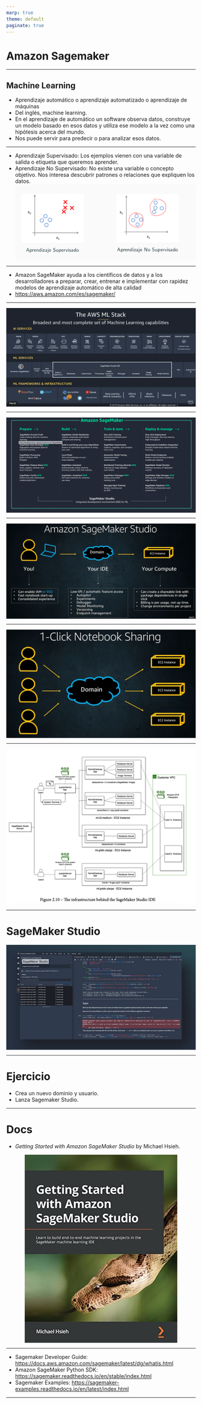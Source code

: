 ```yaml
---
marp: true
theme: default
paginate: true
---
```


<style>
img[alt~="center"] {
  display: block;
  margin: 0 auto;
}
</style>

# Amazon Sagemaker

---

## Machine Learning

- Aprendizaje automático o aprendizaje automatizado o aprendizaje de máquinas 
- Del inglés, machine learning.
- En el aprendizaje de automático un software observa datos, construye un modelo basado en esos datos y utiliza ese modelo a la vez como una hipótesis acerca del mundo.
- Nos puede servir para predecir o para analizar esos datos.


---


- Aprendizaje Supervisado: Los ejemplos vienen con una variable de salida o etiqueta que queremos aprender.
- Aprendizaje No Supervisado: No existe una variable o concepto objetivo. Nos interesa descubrir patrones o relaciones que expliquen los datos.
![center](imgs/no_sup.png)

---

- Amazon SageMaker ayuda a los científicos de datos y a los desarrolladores a preparar, crear, entrenar e implementar con rapidez modelos de aprendizaje automático de alta calidad 
- https://aws.amazon.com/es/sagemaker/

---

![center](imgs/1.png)

---

![center](imgs/sm_1.png)


---

![center](imgs/2.png)

---

![center](imgs/3.png)

---
![center](imgs/4.png)


---

# SageMaker Studio
![center](imgs/sm_2.png)

---

# Ejercicio

- Crea un nuevo dominio y usuario.
- Lanza Sagemaker Studio.


---

# Docs
- *Getting Started with Amazon SageMaker Studio* by Michael Hsieh.

![center](imgs/book.jpg)

---

- Sagemaker Developer Guide: https://docs.aws.amazon.com/sagemaker/latest/dg/whatis.html
- Amazon SageMaker Python SDK: https://sagemaker.readthedocs.io/en/stable/index.html
- Sagemaker Examples: https://sagemaker-examples.readthedocs.io/en/latest/index.html

---